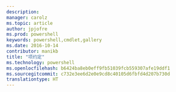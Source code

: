```yaml
---
description: 
manager: carolz
ms.topic: article
author: jpjofre
ms.prod: powershell
keywords: powershell,cmdlet,gallery
ms.date: 2016-10-14
contributor: manikb
title: "项约定"
ms.technology: powershell
ms.openlocfilehash: b6424ba8eb0eff9fb51039fcb559307afe19ddf1
ms.sourcegitcommit: c732e3ee6d2e0e9cd8c40105d6fbfd4d207b730d
translationtype: HT
---
```

